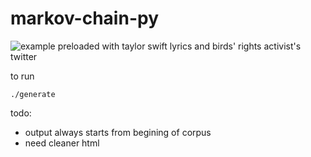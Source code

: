 markov-chain-py
===============
![example](example.png?raw=true "example")
preloaded with taylor swift lyrics and birds' rights activist's twitter

to run

    ./generate 


todo:
- output always starts from begining of corpus
- need cleaner html
